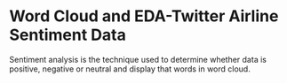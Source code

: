 # Word Cloud and EDA-Twitter Airline Sentiment Data
Sentiment analysis is the technique used to determine whether data is positive, negative or neutral and display that words in word cloud.

